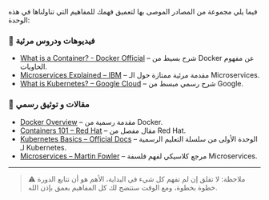 
فيما يلي مجموعة من المصادر الموصى بها لتعميق فهمك للمفاهيم التي تناولناها في هذه الوحدة:

### 🎥 فيديوهات ودروس مرئية
- [What is a Container? - Docker Official](https://www.youtube.com/watch?v=EnJ7qX9fkcU) – شرح بسيط من Docker عن مفهوم الحاويات.
- [Microservices Explained – IBM](https://www.youtube.com/watch?v=CZ3wIuvmHeM) – مقدمة مرئية ممتازة حول الـ Microservices.
- [What is Kubernetes? – Google Cloud](https://www.youtube.com/watch?v=PH-2FfFD2PU) – شرح رسمي مبسط من Google.

### 📖 مقالات و توثيق رسمي
- [Docker Overview](https://docs.docker.com/get-started/overview/) – مقدمة رسمية من Docker.
- [Containers 101 – Red Hat](https://www.redhat.com/en/topics/containers/what-is-a-linux-container) – مقال مفصل من Red Hat.
- [Kubernetes Basics – Official Docs](https://kubernetes.io/docs/tutorials/kubernetes-basics/) – الوحدة الأولى من سلسلة التعليم الرسمية لـ Kubernetes.
- [Microservices – Martin Fowler](https://martinfowler.com/articles/microservices.html) – مرجع كلاسيكي لفهم فلسفة Microservices.


---

> ⚠️ ملاحظة: لا تقلق إن لم تفهم كل شيء في البداية، الأهم هو أن تتابع الدورة خطوة بخطوة، ومع الوقت ستتضح لك كل المفاهيم بعمق بإذن الله.

